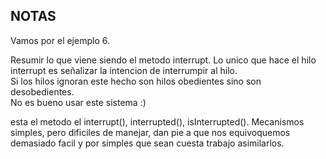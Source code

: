 ## NOTAS
Vamos por el ejemplo 6.

Resumir lo que viene siendo el metodo interrupt.
Lo unico que hace el hilo interrupt es señalizar la intencion de interrumpir al hilo.  
Si los hilos ignoran este hecho son hilos obedientes sino son desobedientes.  
No es bueno usar este sistema :)

esta el metodo  el interrupt(),  interrupted(), isInterrupted().
Mecanismos simples, pero dificiles de manejar, dan pie a que nos equivoquemos demasiado facil y por simples que sean cuesta trabajo asimilarlos.
